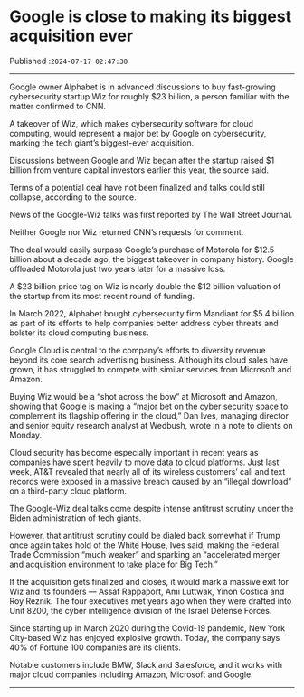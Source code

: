 # Google is close to making its biggest acquisition ever

Published :`2024-07-17 02:47:30`

---

Google owner Alphabet is in advanced discussions to buy fast-growing cybersecurity startup Wiz for roughly $23 billion, a person familiar with the matter confirmed to CNN.

A takeover of Wiz, which makes cybersecurity software for cloud computing, would represent a major bet by Google on cybersecurity, marking the tech giant’s biggest-ever acquisition.

Discussions between Google and Wiz began after the startup raised $1 billion from venture capital investors earlier this year, the source said.

Terms of a potential deal have not been finalized and talks could still collapse, according to the source.

News of the Google-Wiz talks was first reported by The Wall Street Journal.

Neither Google nor Wiz returned CNN’s requests for comment.

The deal would easily surpass Google’s purchase of Motorola for $12.5 billion about a decade ago, the biggest takeover in company history. Google offloaded Motorola just two years later for a massive loss.

A $23 billion price tag on Wiz is nearly double the $12 billion valuation of the startup from its most recent round of funding.

In March 2022, Alphabet bought cybersecurity firm Mandiant for $5.4 billion as part of its efforts to help companies better address cyber threats and bolster its cloud computing business.

Google Cloud is central to the company’s efforts to diversity revenue beyond its core search advertising business. Although its cloud sales have grown, it has struggled to compete with similar services from Microsoft and Amazon.

Buying Wiz would be a “shot across the bow” at Microsoft and Amazon, showing that Google is making a “major bet on the cyber security space to complement its flagship offering in the cloud,” Dan Ives, managing director and senior equity research analyst at Wedbush, wrote in a note to clients on Monday.

Cloud security has become especially important in recent years as companies have spent heavily to move data to cloud platforms. Just last week, AT&T revealed that nearly all of its wireless customers’ call and text records were exposed in a massive breach caused by an “illegal download” on a third-party cloud platform.

The Google-Wiz deal talks come despite intense antitrust scrutiny under the Biden administration of tech giants.

However, that antitrust scrutiny could be dialed back somewhat if Trump once again takes hold of the White House, Ives said, making the Federal Trade Commission “much weaker” and sparking an “accelerated merger and acquisition environment to take place for Big Tech.”

If the acquisition gets finalized and closes, it would mark a massive exit for Wiz and its founders — Assaf Rappaport, Ami Luttwak, Yinon Costica and Roy Reznik. The four executives met years ago when they were drafted into Unit 8200, the cyber intelligence division of the Israel Defense Forces.

Since starting up in March 2020 during the Covid-19 pandemic, New York City-based Wiz has enjoyed explosive growth. Today, the company says 40% of Fortune 100 companies are its clients.

Notable customers include BMW, Slack and Salesforce, and it works with major cloud companies including Amazon, Microsoft and Google.

---

